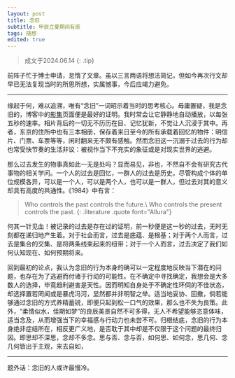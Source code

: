 ```yaml
---
layout: post
title: 念旧
subtitle: 甲辰立夏期间有感
tags: 随想
edited: true
---
```


> 成文于2024.06.14
{: .tip}

前阵子忙于博士申请，怠惰了文章。虽以三言两语将想法简记，但如今再次行文却早已无法复现当时的所思所想，实属憾事，今后应竭力避免。

---

缘起于何，难以追溯，唯有“念旧”一词昭示着当时的思考核心。毋庸置疑，我是念旧的，博客中的[影集](/album.html)页面便是最好的证明。我时常会让它静静地自动播放，以每张五秒的速率。相片背后的一切无不历历在目、记忆犹新，不觉让人沉浸于其中。再者，东京的住所中也有三本相册，保存着来日至今的所有承载着回忆的物件：明信片、门票、车票等等，闲时翻来无不颇有感触。然而念旧这一沉溺于过去的行为却也常受快节奏的生活非议：被视作当下不充实的象征或是对现实世界的逃避。

那么过去发生的物事真如此一无是处吗？显而易见，非也，不然自不会有研究古代事物的相关学问。一个人的过去是回忆，一群人的过去是历史。尽管构成个体的单位规模各异，可以是一个人，可以是两个人，也可以是一群人，但过去对其的意义却具有高度的共通性。《1984》中有言：

> Who controls the past controls the future.\\
> Who controls the present controls the past.
{: .literature .quote font="Allura"}

何其一针见血！被记录的过去是存在过的证明，前一秒便是这一秒的过去，无时无刻都在递归地产生着。对于社会而言，过去是底蕴、是根基；对于两个人而言，过去是集合的交集、是将两条线束起来的纽带；对于一个人而言，过去决定了我们如何认知现在、如何预期将来。

回到最初的论点，我认为念旧的行为本身的确可以一定程度地反映当下潜在的问题，也存在为了逃避而付诸于行动的可能性。在不确定中寻找确定，我想会是大多数人的选择，毕竟趋利避害是天性。因而明知自身处于不确定性环伺的不佳状态，却选择置若罔闻或是暴虎冯河，显然都并非明智之举。适当地妥协、回撤，倘若能够通过念旧的方式养精蓄锐，即便只起到松一口气的效果，那么也不失为良策。此外，“柔情似水，佳期如梦”的良辰美景自然不可多得，无人不希望能够恣意体味，适当念及，从而增强当下的幸福感与行动力也未尝不可。归根结底，念旧的行为本身绝非症结所在，相反更广义地，是否耽于其中却是不仅限于这个问题的最终归因。即思却不深思，念却不多念。思与否、念与否，如何思、如何念，思几何、念几何皆出于主观，来去自如，

---

题外话：念旧的人或许最慢冷。
